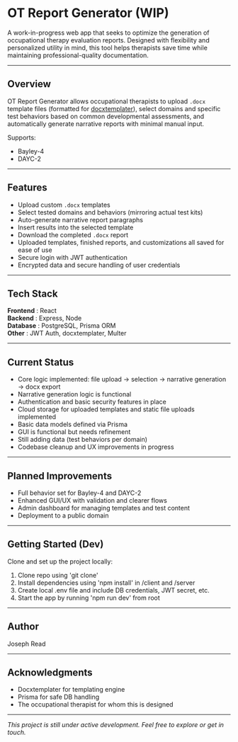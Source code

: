 # OT Report Generator (WIP)

A work-in-progress web app that seeks to optimize the generation of occupational therapy evaluation reports. Designed with flexibility and personalized utility in mind, this tool helps therapists save time while maintaining professional-quality documentation.

---

## Overview

OT Report Generator allows occupational therapists to upload `.docx` template files (formatted for [docxtemplater](https://docxtemplater.com/)), select domains and specific test behaviors based on common developmental assessments, and automatically generate narrative reports with minimal manual input.

Supports:
- Bayley-4
- DAYC-2

---

## Features

- Upload custom `.docx` templates
- Select tested domains and behaviors (mirroring actual test kits)
- Auto-generate narrative report paragraphs
- Insert results into the selected template
- Download the completed `.docx` report
- Uploaded templates, finished reports, and customizations all saved for ease of use
- Secure login with JWT authentication
- Encrypted data and secure handling of user credentials

---

## Tech Stack

**Frontend**  :  React   
**Backend**   :  Express, Node   
**Database**  :  PostgreSQL, Prisma ORM   
**Other**     :  JWT Auth, docxtemplater, Multer   

---

## Current Status

- Core logic implemented: file upload → selection → narrative generation → docx export
- Narrative generation logic is functional
- Authentication and basic security features in place
- Cloud storage for uploaded templates and static file uploads implemented
- Basic data models defined via Prisma
- GUI is functional but needs refinement
- Still adding data (test behaviors per domain)
- Codebase cleanup and UX improvements in progress

---

## Planned Improvements

- Full behavior set for Bayley-4 and DAYC-2
- Enhanced GUI/UX with validation and clearer flows
- Admin dashboard for managing templates and test content
- Deployment to a public domain

---

## Getting Started (Dev)

Clone and set up the project locally:

1. Clone repo using 'git clone'
2. Install dependencies using 'npm install' in /client and /server
3. Create local .env file and include DB credentials, JWT secret, etc.
4. Start the app by running 'npm run dev' from root

---

## Author

Joseph Read

---

## Acknowledgments

- Docxtemplater for templating engine
- Prisma for safe DB handling
- The occupational therapist for whom this is designed

---

*This project is still under active development. Feel free to explore or get in touch.*
